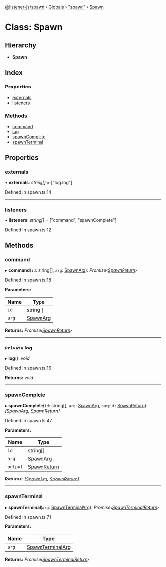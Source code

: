 [@listener-js/spawn](../README.md) › [Globals](../globals.md) › ["spawn"](../modules/_spawn_.md) › [Spawn](_spawn_.spawn.md)

# Class: Spawn

## Hierarchy

* **Spawn**

## Index

### Properties

* [externals](_spawn_.spawn.md#externals)
* [listeners](_spawn_.spawn.md#listeners)

### Methods

* [command](_spawn_.spawn.md#command)
* [log](_spawn_.spawn.md#private-log)
* [spawnComplete](_spawn_.spawn.md#spawncomplete)
* [spawnTerminal](_spawn_.spawn.md#spawnterminal)

## Properties

###  externals

• **externals**: *string[]* =  ["log.log"]

Defined in spawn.ts:14

___

###  listeners

• **listeners**: *string[]* =  ["command", "spawnComplete"]

Defined in spawn.ts:12

## Methods

###  command

▸ **command**(`id`: string[], `arg`: [SpawnArg](../interfaces/_types_.spawnarg.md)): *Promise‹[SpawnReturn](../interfaces/_types_.spawnreturn.md)›*

Defined in spawn.ts:18

**Parameters:**

Name | Type |
------ | ------ |
`id` | string[] |
`arg` | [SpawnArg](../interfaces/_types_.spawnarg.md) |

**Returns:** *Promise‹[SpawnReturn](../interfaces/_types_.spawnreturn.md)›*

___

### `Private` log

▸ **log**(): *void*

Defined in spawn.ts:16

**Returns:** *void*

___

###  spawnComplete

▸ **spawnComplete**(`id`: string[], `arg`: [SpawnArg](../interfaces/_types_.spawnarg.md), `output`: [SpawnReturn](../interfaces/_types_.spawnreturn.md)): *[[SpawnArg](../interfaces/_types_.spawnarg.md), [SpawnReturn](../interfaces/_types_.spawnreturn.md)]*

Defined in spawn.ts:47

**Parameters:**

Name | Type |
------ | ------ |
`id` | string[] |
`arg` | [SpawnArg](../interfaces/_types_.spawnarg.md) |
`output` | [SpawnReturn](../interfaces/_types_.spawnreturn.md) |

**Returns:** *[[SpawnArg](../interfaces/_types_.spawnarg.md), [SpawnReturn](../interfaces/_types_.spawnreturn.md)]*

___

###  spawnTerminal

▸ **spawnTerminal**(`arg`: [SpawnTerminalArg](../interfaces/_types_.spawnterminalarg.md)): *Promise‹[SpawnTerminalReturn](../interfaces/_types_.spawnterminalreturn.md)›*

Defined in spawn.ts:71

**Parameters:**

Name | Type |
------ | ------ |
`arg` | [SpawnTerminalArg](../interfaces/_types_.spawnterminalarg.md) |

**Returns:** *Promise‹[SpawnTerminalReturn](../interfaces/_types_.spawnterminalreturn.md)›*
